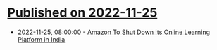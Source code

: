 # [Published on 2022-11-25](index.md)

* [2022-11-25, 08:00:00](https://news.slashdot.org/story/22/11/25/0638241/amazon-to-shut-down-its-online-learning-platform-in-india?utm_source=rss1.0mainlinkanon&utm_medium=feed) - [Amazon To Shut Down Its Online Learning Platform in India](https://news.slashdot.org/story/22/11/25/0638241/amazon-to-shut-down-its-online-learning-platform-in-india?utm_source=rss1.0mainlinkanon&utm_medium=feed)
